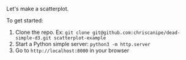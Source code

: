 

Let's make a scatterplot.

To get started:

1. Clone the repo. Ex: `git clone git@github.com:chriscanipe/dead-simple-d3.git scatterplot-example`
2. Start a Python simple server: `python3 -m http.server`
3. Go to `http://localhost:8000` in your browser

